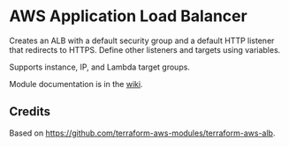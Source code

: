 # AWS Application Load Balancer

Creates an ALB with a default security group and a default HTTP listener that redirects to HTTPS. Define other listeners and targets using variables.

Supports instance, IP, and Lambda target groups.

Module documentation is in the [wiki](wiki).

## Credits

Based on https://github.com/terraform-aws-modules/terraform-aws-alb.
